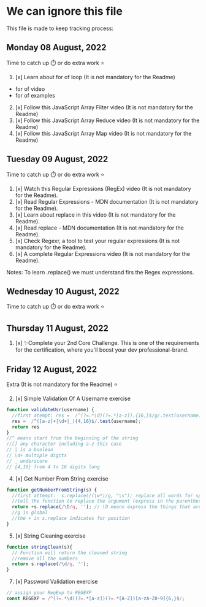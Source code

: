 # We can ignore this file
This file is made to keep tracking process:
## Monday 08 August, 2022
Time to catch up ⏱️ or do extra work ⭐
1. [x] Learn about for of loop (It is not mandatory for the Readme)
* for of video
* for of examples
2. [x] Follow this JavaScript Array Filter video (It is not mandatory for the Readme)
3. [x] Follow this JavaScript Array Reduce video (It is not mandatory for the Readme)
4. [x] Follow this JavaScript Array Map video (It is not mandatory for the Readme)

## Tuesday 09 August, 2022
Time to catch up ⏱️ or do extra work ⭐
1. [x] Watch this Regular Expressions (RegEx) video (It is not mandatory for the Readme).
2. [x] Read Regular Expressions - MDN documentation (It is not mandatory for the Readme).
3. [x] Learn about replace in this video (It is not mandatory for the Readme).
4. [x] Read replace - MDN documentation (It is not mandatory for the Readme).
5. [x] Check Regexr, a tool to test your regular expressions (It is not mandatory for the Readme).
6. [x] A complete Regular Expressions video (It is not mandatory for the Readme).

Notes: To learn .replace() we must understand firs the Regex expressions.

## Wednesday 10 August, 2022
Time to catch up ⏱️ or do extra work ⭐

## Thursday 11 August, 2022
1. [x] ✨Complete your 2nd Core Challenge. This is one of the requirements for the certification, where you'll boost your dev professional-brand.

## Friday 12 August, 2022
Extra (It is not mandatory for the Readme) ⭐

2. [x] Simple Validation Of A Username exercise
```JavaScript
function validateUsr(username) {
  //first atempt: res =  /^(?=.*\d)(?=.*[a-z]).{16,}$/g/.test(username) 
  res =  /^([a-z]+|\d+|_){4,16}$/.test(username); 
  return res
}
//^ means start from the beginning of the string
//[] any character including a-z this case
// | is a boolean
// \d+ multiple digits
// _ underscore
// {4,16} from 4 to 16 digits long
```

4. [x] Get Number From String exercise
```JavaScript
function getNumberFromString(s) {
  //first attempt:  s.replace(/(\w*)/g, "\s"); replace all words for spaces my first thought(?);
  //tell the function to replace the argument (express in the parenthesis using regex expression);
  return +s.replace(/\D/g, ''); // \D means express the things that are NOT digits into '' (spaces of the string);
  //g is global
  //the + in s.replace indicates for position 
}
```
5. [x] String Cleaning exercise
```JavaScript
function stringClean(s){
  // Function will return the cleaned string
  //remove all the numbers
  return s.replace(/\d/g, '');
}
```
7. [x] Password Validation exercise
```JavaScript
// assign your RegExp to REGEXP
const REGEXP = /^(?=.*\d)(?=.*[a-z])(?=.*[A-Z])[a-zA-Z0-9]{6,}$/;
```
